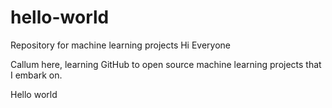 # hello-world
Repository for machine learning projects 
Hi Everyone

Callum here, learning GitHub to open source machine learning projects that I embark on.

Hello world
